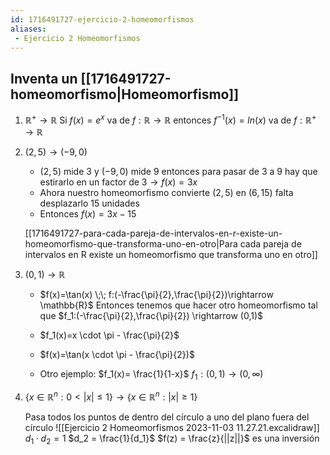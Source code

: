 ```yaml
---
id: 1716491727-ejercicio-2-homeomorfismos
aliases:
 - Ejercicio 2 Homeomorfismos
---
```



## Inventa un [[1716491727-homeomorfismo|Homeomorfismo]]

1. $\mathbb{R}^+ \rightarrow \mathbb{R}$
	Si $f(x) = e^x$ va de $f:\mathbb{R} \rightarrow \mathbb{R}$ entonces $f^{-1}(x)=ln(x)$ va de $f: \mathbb{R}^+ \rightarrow \mathbb{R}$

2. $(2,5) \rightarrow (-9,0)$
	- $(2,5)$ mide $3$ y $(-9,0)$ mide 9 entonces para pasar de $3$ a $9$ hay que estirarlo en un factor de $3 \rightarrow f(x)=3x$
	- Ahora nuestro homeomorfismo convierte $(2,5)$ en $(6,15)$ falta desplazarlo $15$ unidades
	- Entonces $f(x)=3x-15$ 
	
	[[1716491727-para-cada-pareja-de-intervalos-en-r-existe-un-homeomorfismo-que-transforma-uno-en-otro|Para cada pareja de intervalos en R existe un homeomorfismo que transforma uno en otro]]

3. $(0,1)\rightarrow \mathbb{R}$

	- $f(x)=\tan(x) \;\; f:(-\frac{\pi}{2},\frac{\pi}{2})\rightarrow \mathbb{R}$  Entonces tenemos que hacer otro homeomorfismo tal que $f_1:(-\frac{\pi}{2},\frac{\pi}{2}) \rightarrow (0,1)$ 
	- $f_1(x)=x \cdot \pi - \frac{\pi}{2}$ 
	- $f(x)=\tan(x \cdot \pi - \frac{\pi}{2})$
	
	- Otro ejemplo: $f_1(x)= \frac{1}{1-x}$ $f_1:(0,1) \rightarrow (0,\infty)$

4. $\{ x \in \mathbb{R}^n:0 < |x| \leq 1\} \rightarrow \{x \in \mathbb{R}^n:|x| \geq 1\}$

	Pasa todos los puntos de dentro del círculo a uno del plano fuera del círculo
	![[Ejercicio 2 Homeomorfismos 2023-11-03 11.27.21.excalidraw]]
	$d_1 \cdot d_2 = 1$
	$d_2 = \frac{1}{d_1}$
	$f(z) = \frac{z}{||z||}$ es una inversión